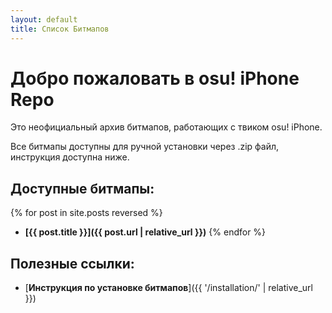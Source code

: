 ```yaml
---
layout: default
title: Список Битмапов
---
```


# Добро пожаловать в osu! iPhone Repo

Это неофициальный архив битмапов, работающих с твиком osu! iPhone.

Все битмапы доступны для ручной установки через .zip файл, инструкция доступна ниже.

## Доступные битмапы:

{% for post in site.posts reversed %}
- **[{{ post.title }}]({{ post.url | relative_url }})**
{% endfor %}

## Полезные ссылки:
- [**Инструкция по установке битмапов**]({{ '/installation/' | relative_url }})
